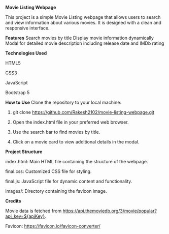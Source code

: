 **Movie Listing Webpage**

This project is a simple Movie Listing webpage that allows users to search and view information about various movies. 
It is designed with a clean and responsive interface.

**Features**
Search movies by title
Display movie information dynamically
Modal for detailed movie description including release date and IMDb rating

**Technologies Used**

HTML5

CSS3

JavaScript

Bootstrap 5

**How to Use**
Clone the repository to your local machine:


1. git clone https://github.com/Rakesh2102/movie-listing-webpage.git


2. Open the index.html file in your preferred web browser.

3. Use the search bar to find movies by title.

4. Click on a movie card to view additional details in the modal.

**Project Structure**

  index.html: Main HTML file containing the structure of the webpage.
  
  final.css: Customized CSS file for styling.
  
  final.js: JavaScript file for dynamic content and functionality.
  
  images/: Directory containing the favicon image.

**Credits**

Movie data is fetched from https://api.themoviedb.org/3/movie/popular?api_key=${apiKey}.

Favicon: https://favicon.io/favicon-converter/
